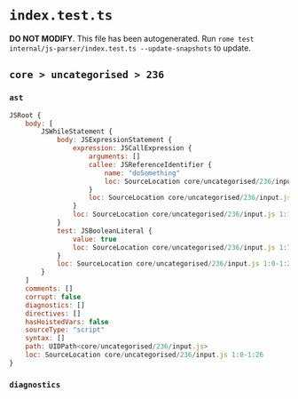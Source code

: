 # `index.test.ts`

**DO NOT MODIFY**. This file has been autogenerated. Run `rome test internal/js-parser/index.test.ts --update-snapshots` to update.

## `core > uncategorised > 236`

### `ast`

```javascript
JSRoot {
	body: [
		JSWhileStatement {
			body: JSExpressionStatement {
				expression: JSCallExpression {
					arguments: []
					callee: JSReferenceIdentifier {
						name: "doSomething"
						loc: SourceLocation core/uncategorised/236/input.js 1:13-1:24 (doSomething)
					}
					loc: SourceLocation core/uncategorised/236/input.js 1:13-1:26
				}
				loc: SourceLocation core/uncategorised/236/input.js 1:13-1:26
			}
			test: JSBooleanLiteral {
				value: true
				loc: SourceLocation core/uncategorised/236/input.js 1:7-1:11
			}
			loc: SourceLocation core/uncategorised/236/input.js 1:0-1:26
		}
	]
	comments: []
	corrupt: false
	diagnostics: []
	directives: []
	hasHoistedVars: false
	sourceType: "script"
	syntax: []
	path: UIDPath<core/uncategorised/236/input.js>
	loc: SourceLocation core/uncategorised/236/input.js 1:0-1:26
}
```

### `diagnostics`

```

```
